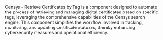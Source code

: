 Censys - Retrieve Certificates by Tag is a component designed to automate the process of retrieving and managing digital certificates based on specific tags, leveraging the comprehensive capabilities of the Censys search engine. This component simplifies the workflow involved in tracking, monitoring, and updating certificate statuses, thereby enhancing cybersecurity measures and operational efficiency.
